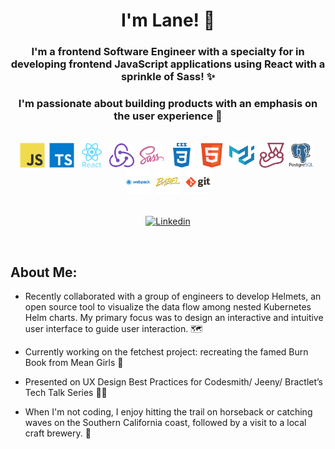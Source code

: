 <h1 align="center"> I'm Lane! 🤙 </h1>

<h3 align="center">I'm a frontend Software Engineer with a specialty for in developing frontend JavaScript applications using React with a sprinkle of Sass! ✨ </h3>
<h3 align="center">I'm passionate about building products with an emphasis on the user experience 🌈 </h3>

<br>

<div align="center">
  <img src="https://github.com/devicons/devicon/blob/master/icons/javascript/javascript-original.svg" title="JavaScript" alt="JavaScript" width="40" height="40"/>&nbsp;
  <img src="https://github.com/devicons/devicon/blob/master/icons/typescript/typescript-original.svg" title='Typescript' alt='Typrescript' width="40" height="40" />&nbsp;
  <img src="https://github.com/devicons/devicon/blob/master/icons/react/react-original-wordmark.svg" title="React" alt="React" width="40" height="40"/>&nbsp;  
  <img src="https://github.com/devicons/devicon/blob/master/icons/redux/redux-original.svg" title="Redux" alt="Redux " width="40" height="40"/>&nbsp;
  <img src="https://raw.githubusercontent.com/devicons/devicon/master/icons/sass/sass-original.svg"  title="SASS" alt="SASS" width="40" height="40"/>&nbsp;
  <img src="https://github.com/devicons/devicon/blob/master/icons/css3/css3-plain-wordmark.svg"  title="CSS3" alt="CSS" width="40" height="40"/>&nbsp;
  <img src="https://github.com/devicons/devicon/blob/master/icons/html5/html5-original.svg" title="HTML5" alt="HTML" width="40" height="40"/>&nbsp;
  <img src="https://github.com/devicons/devicon/blob/master/icons/materialui/materialui-original.svg" title="Material UI" alt="Material UI" width="40" height="40"/>&nbsp;
  <img src="https://github.com/devicons/devicon/blob/master/icons/jest/jest-plain.svg" title='Jest' alt='Jest' width="40" height="40" />&nbsp;
  <img src="https://github.com/devicons/devicon/blob/master/icons/postgresql/postgresql-original-wordmark.svg" title='Postgresql' alt='Postgresql' width="40" height="40" />&nbsp;
  <img src="https://github.com/devicons/devicon/blob/master/icons/webpack/webpack-original-wordmark.svg" title='Webpack' alt='Webpack' width="40" height="40" />&nbsp;    
  <img src="https://github.com/devicons/devicon/blob/master/icons/babel/babel-original.svg" title='Babel' alt='Babel' width="40" height="40" />&nbsp;
  <img src="https://github.com/devicons/devicon/blob/master/icons/git/git-original-wordmark.svg" title="Git" **alt="Git" width="40" height="40"/>
</div>

<br>

<div align="center">
  
[![Linkedin](https://img.shields.io/badge/LinkedIn-0077B5?style=for-the-badge&logo=linkedin&logoColor=white)](https://www.linkedin.com/in/aleyna-hamilton/)

</div>

<br>

## About Me:

- Recently collaborated with a group of engineers to develop Helmets, an open source tool to visualize the data flow among nested Kubernetes Helm charts. My primary focus was to design an interactive and intuitive user interface to guide user interaction. 🗺️

- Currently working on the fetchest project: recreating the famed Burn Book from Mean Girls 💅

- Presented on UX Design Best Practices for Codesmith/ Jeeny/ Bractlet’s Tech Talk Series 💪🏻

- When I'm not coding, I enjoy hitting the trail on horseback or catching waves on the Southern California coast, followed by a visit to a local craft brewery. 🍻


